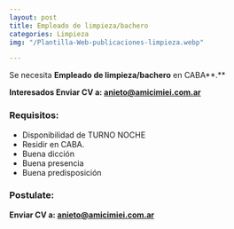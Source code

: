 ```yaml
---
layout: post
title: Empleado de limpieza/bachero
categories: Limpieza
img: "/Plantilla-Web-publicaciones-limpieza.webp"

---
```

Se necesita **Empleado de limpieza/bachero** en CABA**.**

**Interesados Enviar CV a: anieto@amicimiei.com.ar**

### Requisitos:

* Disponibilidad de TURNO NOCHE
* Residir en CABA.
* Buena dicción
* Buena presencia
* Buena predisposición

### Postulate:

**Enviar CV a: anieto@amicimiei.com.ar**